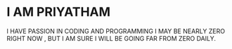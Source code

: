 # I AM PRIYATHAM
I HAVE PASSION IN CODING AND PROGRAMMING
I MAY BE NEARLY ZERO RIGHT NOW , BUT I AM SURE I WILL BE GOING FAR FROM ZERO DAILY.

